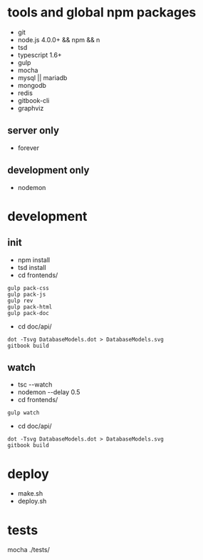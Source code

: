 # tools and global npm packages

+ git
+ node.js 4.0.0+ && npm && n
+ tsd
+ typescript 1.6+
+ gulp
+ mocha
+ mysql || mariadb
+ mongodb
+ redis
+ gitbook-cli
+ graphviz

## server only

+ forever

## development only

+ nodemon

# development

## init

+ npm install
+ tsd install
+ cd frontends/

```
gulp pack-css
gulp pack-js
gulp rev
gulp pack-html
gulp pack-doc
```

+ cd doc/api/

```
dot -Tsvg DatabaseModels.dot > DatabaseModels.svg
gitbook build
```

## watch

+ tsc --watch
+ nodemon --delay 0.5
+ cd frontends/

```
gulp watch

```
+ cd doc/api/

```
dot -Tsvg DatabaseModels.dot > DatabaseModels.svg
gitbook build
```

# deploy

+ make.sh
+ deploy.sh

# tests

mocha ./tests/